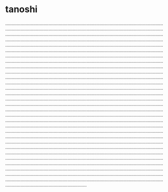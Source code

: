 # tanoshi
........................................................................................................................................................................................................................................................................................................................................................................................................................................................................................................................................................................................................................................................................................................................................................................................................................................................................................................................................................................................................................................................................................................................................................................................................................................................................................................................................................................................................................................................................................................................................................................................................................................................................................................................................................................................................................................................................................................................................................................................................................................................................................................................................................................................................................................................................................................................................................................................................................................................................................................................................................................................................................................................................................................................................................................................................................................................................................................................................................................................................................................................................................................................................................................................................................................................................................................................................................................................................................................................................................................................................................................................................................................................................................................................................................................................................................................................................................................................................